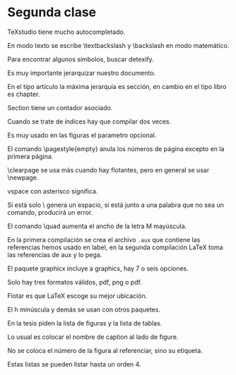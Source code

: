 Segunda clase
===
TeXstudio tiene mucho autocompletado.

En modo texto se escribe \textbackslash y \backslash en modo matemático.

Para encontrar algunos símbolos, buscar detexify.


Es muy importante jerarquizar nuestro documento.

En el tipo artículo la máxima jerarquía es sección, en cambio en el tipo libro es chapter.


Section tiene un contador asociado.

Cuando se trate de índices hay que compilar dos veces.

Es muy usado en las figuras el parametro opcional.


El comando \pagestyle{empty} anula los números de página excepto en la primera página.


\clearpage se usa más cuando hay flotantes, pero en general se usar \newpage.


vspace con asterisco significa.

Si está solo \ genera un espacio, si está junto a una palabra que no sea un comando, producirá un error.

El comando \quad aumenta el ancho de la letra M mayúscula.


En la primera compilación se crea el archivo `.aux` que contiene las referencias hemos usado en label, en la segunda compilación LaTeX toma las referencias de aux y lo pega.

El paquete graphicx incluye a graphics, hay 7 o seis opciones.

Solo hay tres formatos válidos, pdf, png o pdf.

Flotar es que LaTeX escoge su mejor ubicación.

El h minúscula y demás se usan con otros paquetes.

En la tesis piden la lista de figuras y la lista de tablas.

Lo usual es colocar el nombre de caption al lado de figure.


No se coloca el número de la figura al referenciar, sino su etiqueta.

Estas listas se pueden listar hasta un orden 4.